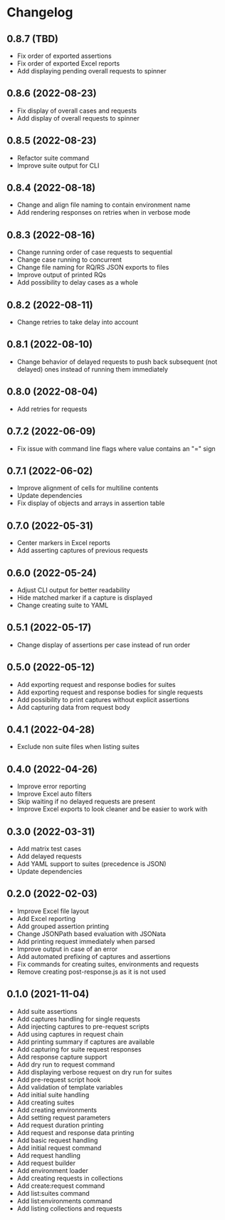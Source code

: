 # Changelog

## 0.8.7 (TBD)

- Fix order of exported assertions
- Fix order of exported Excel reports
- Add displaying pending overall requests to spinner

## 0.8.6 (2022-08-23)

- Fix display of overall cases and requests
- Add display of overall requests to spinner

## 0.8.5 (2022-08-23)

- Refactor suite command
- Improve suite output for CLI

## 0.8.4 (2022-08-18)

- Change and align file naming to contain environment name
- Add rendering responses on retries when in verbose mode

## 0.8.3 (2022-08-16)

- Change running order of case requests to sequential
- Change case running to concurrent
- Change file naming for RQ/RS JSON exports to files
- Improve output of printed RQs
- Add possibility to delay cases as a whole

## 0.8.2 (2022-08-11)

- Change retries to take delay into account

## 0.8.1 (2022-08-10)

- Change behavior of delayed requests to push back subsequent (not delayed) 
  ones instead of running them immediately

## 0.8.0 (2022-08-04)

- Add retries for requests

## 0.7.2 (2022-06-09)

- Fix issue with command line flags where value contains an "=" sign

## 0.7.1 (2022-06-02)

- Improve alignment of cells for multiline contents
- Update dependencies
- Fix display of objects and arrays in assertion table

## 0.7.0 (2022-05-31)

- Center markers in Excel reports
- Add asserting captures of previous requests 

## 0.6.0 (2022-05-24)

- Adjust CLI output for better readability
- Hide matched marker if a capture is displayed
- Change creating suite to YAML

## 0.5.1 (2022-05-17)

- Change display of assertions per case instead of run order

## 0.5.0 (2022-05-12)

- Add exporting request and response bodies for suites
- Add exporting request and response bodies for single requests
- Add possibility to print captures without explicit assertions
- Add capturing data from request body

## 0.4.1 (2022-04-28)

- Exclude non suite files when listing suites

## 0.4.0 (2022-04-26)

- Improve error reporting
- Improve Excel auto filters
- Skip waiting if no delayed requests are present
- Improve Excel exports to look cleaner and be easier to work with

## 0.3.0 (2022-03-31)

- Add matrix test cases
- Add delayed requests
- Add YAML support to suites (precedence is JSON)
- Update dependencies

## 0.2.0 (2022-02-03)

- Improve Excel file layout
- Add Excel reporting
- Add grouped assertion printing
- Change JSONPath based evaluation with JSONata
- Add printing request immediately when parsed
- Improve output in case of an error
- Add automated prefixing of captures and assertions
- Fix commands for creating suites, environments and requests
- Remove creating post-response.js as it is not used

## 0.1.0 (2021-11-04)

- Add suite assertions
- Add captures handling for single requests
- Add injecting captures to pre-request scripts
- Add using captures in request chain
- Add printing summary if captures are available
- Add capturing for suite request responses
- Add response capture support
- Add dry run to request command
- Add displaying verbose request on dry run for suites
- Add pre-request script hook
- Add validation of template variables
- Add initial suite handling
- Add creating suites
- Add creating environments
- Add setting request parameters
- Add request duration printing
- Add request and response data printing
- Add basic request handling
- Add initial request command
- Add request handling
- Add request builder
- Add environment loader
- Add creating requests in collections
- Add create:request command
- Add list:suites command
- Add list:environments command
- Add listing collections and requests

